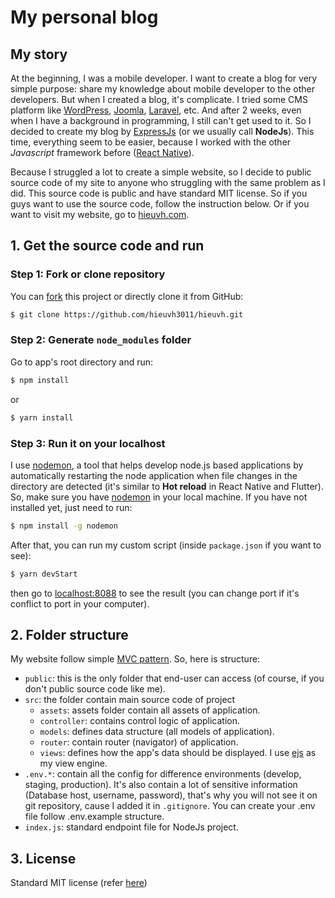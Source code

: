# My personal blog

## My story
At the beginning, I was a mobile developer. I want to create a blog for very simple purpose: share my knowledge about mobile developer to the other developers. But when I created a blog, it's complicate. I tried some CMS platform like [WordPress](https://wordpress.com/), [Joomla](https://www.joomla.org/), [Laravel](https://laravel.com/), etc. And after 2 weeks, even when I have a background in programming, I still can't get used to it. So I decided to create my blog by [ExpressJs](https://expressjs.com/) (or we usually call **NodeJs**). This time, everything seem to be easier, because I worked with the other *Javascript* framework before ([React Native](https://reactnative.dev/)). 

Because I struggled a lot to create a simple website, so I decide to public source code of my site to anyone who struggling with the same problem as I did. This source code is public and have standard MIT license. So if you guys want to use the source code, follow the instruction below. Or if you want to visit my website, go to [hieuvh.com](https://hieuvh.com).

## 1. Get the source code and run
### Step 1: Fork or clone repository
You can [fork](https://docs.github.com/en/free-pro-team@latest/github/getting-started-with-github/fork-a-repo) this project or directly clone it from GitHub: 
```bash
$ git clone https://github.com/hieuvh3011/hieuvh.git
```
### Step 2: Generate `node_modules` folder
Go to app's root directory and run: 
```bash
$ npm install
```
or 
```bash
$ yarn install
```
### Step 3: Run it on your localhost
I use [nodemon](https://www.npmjs.com/package/nodemon), a tool that helps develop node.js based applications by automatically restarting the node application when file changes in the directory are detected (it's similar to **Hot reload** in React Native and Flutter). So, make sure you have [nodemon](https://www.npmjs.com/package/nodemon) in your local machine. If you have not installed yet, just need to run: 
```bash
$ npm install -g nodemon
```
After that, you can run my custom script (inside `package.json` if you want to see): 
```bash
$ yarn devStart
```
then go to [localhost:8088](https://localhost:8088) to see the result (you can change port if it's conflict to port in your computer).

## 2. Folder structure
My website follow simple [MVC pattern](https://developer.mozilla.org/en-US/docs/Glossary/MVC). So, here is structure: 

- `public`: this is the only folder that end-user can access (of course, if you don't public source code like me).
- `src`: the folder contain main source code of project
  - `assets`: assets folder contain all assets of application.
  - `controller`: contains control logic of application.
  - `models`: defines data structure (all models of application).
  - `router`: contain router (navigator) of application.
  - `views`: defines how the app's data should be displayed. I use [ejs](https://ejs.co/) as my view engine.
- `.env.*`: contain all the config for difference environments (develop, staging, production). It's also contain a lot of sensitive information (Database host, username, password), that's why you will not see it on git repository, cause I added it in `.gitignore`. You can create your .env file follow .env.example structure.
- `index.js`: standard endpoint file for NodeJs project.

## 3. License
Standard MIT license (refer [here](https://opensource.org/licenses/MIT))